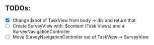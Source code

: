 ## TODOs:

- [x] Change $root of TaskView from body -> div and return that
- [ ] Create SurveyView with: $content (Task Views) and a SurveyNavigationController
- [ ] Move SurveyNavigationController out of TaskView → SurveyView